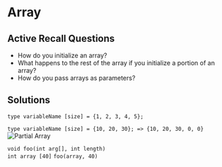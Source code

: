 <h1>Array</h1>

<h2>Active Recall Questions</h2>
<ul>
    <li>How do you initialize an array?</li>
    <li>What happens to the rest of the array if you initialize a portion of an array?</li>
    <li>How do you pass arrays as parameters?</li>
</ul>

<h2>Solutions</h2>

```type variableName [size] = {1, 2, 3, 4, 5};```

```type variableName [size] = {10, 20, 30}; => {10, 20, 30, 0, 0}``` </br>
![Partial Array](https://github.com/andreidimaano/DataStructuresAlgorithms/blob/main/data-structures/arrays/assets/partialArray.png)

```void foo(int arg[], int length)``` </br>
```int array [40]```
```foo(array, 40)```
